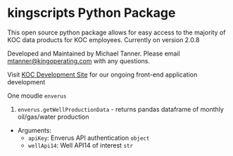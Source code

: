 # kingscripts Python Package

This open source python package allows for easy access to the majority of KOC data products for KOC employees. Currently on version 2.0.8

Developed and Maintained by Michael Tanner. Please email mtanner@kingoperating.com with any questions.

Visit [KOC Development Site](https://mtanner161.github.io/kingdashboard/#/kingdashboard) for our ongoing front-end application development

One moudle `enverus`

1.  `enverus.getWellProductionData` - returns pandas dataframe of monthly oil/gas/water production

- Arguments:
  - `apiKey`: Enverus API authentication `object`
  - `wellApi14`: Well API14 of interest `str`
